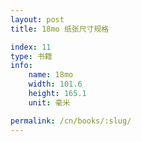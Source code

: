 ```yaml
---
layout: post
title: 18mo 纸张尺寸规格

index: 11
type: 书籍
info:
    name: 18mo
    width: 101.6
    height: 165.1
    unit: 毫米

permalink: /cn/books/:slug/
---
```




